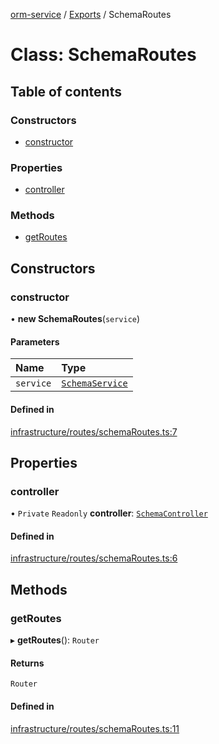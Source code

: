 [orm-service](../README.md) / [Exports](../modules.md) / SchemaRoutes

# Class: SchemaRoutes

## Table of contents

### Constructors

- [constructor](SchemaRoutes.md#constructor)

### Properties

- [controller](SchemaRoutes.md#controller)

### Methods

- [getRoutes](SchemaRoutes.md#getroutes)

## Constructors

### constructor

• **new SchemaRoutes**(`service`)

#### Parameters

| Name | Type |
| :------ | :------ |
| `service` | [`SchemaService`](SchemaService.md) |

#### Defined in

[infrastructure/routes/schemaRoutes.ts:7](https://github.com/FlavioLionelRita/lambdaorm-svc/blob/df65407/src/infrastructure/routes/schemaRoutes.ts#L7)

## Properties

### controller

• `Private` `Readonly` **controller**: [`SchemaController`](SchemaController.md)

#### Defined in

[infrastructure/routes/schemaRoutes.ts:6](https://github.com/FlavioLionelRita/lambdaorm-svc/blob/df65407/src/infrastructure/routes/schemaRoutes.ts#L6)

## Methods

### getRoutes

▸ **getRoutes**(): `Router`

#### Returns

`Router`

#### Defined in

[infrastructure/routes/schemaRoutes.ts:11](https://github.com/FlavioLionelRita/lambdaorm-svc/blob/df65407/src/infrastructure/routes/schemaRoutes.ts#L11)
